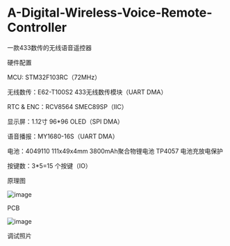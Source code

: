 # A-Digital-Wireless-Voice-Remote-Controller
一款433数传的无线语音遥控器

硬件配置

MCU: STM32F103RC（72MHz）

无线数传：E62-T100S2 433无线数传模块（UART DMA）

RTC & ENC：RCV8564 SMEC89SP（IIC）

显示屏：1.12寸 96*96 OLED（SPI DMA）

语音播报：MY1680-16S（UART DMA）

电池：4049110 111x49x4mm 3800mAh聚合物锂电池 TP4057 电池充放电保护

按键数：3*5=15 个按键（IO）

原理图

![image](https://github.com/leiyitan/A-Digital-Wireless-Voice-Remote-Controller/blob/master/Docs/SH_YK%E5%8E%9F%E7%90%86%E5%9B%BE.png)

PCB

![image](https://github.com/leiyitan/A-Digital-Wireless-Voice-Remote-Controller/blob/master/Docs/SH_YK_PCB.png)

调试照片
